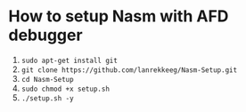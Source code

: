 # How to setup Nasm with AFD debugger
1. ```sudo apt-get install git```
2. ```git clone https://github.com/lanrekkeeg/Nasm-Setup.git```
3. ``` cd Nasm-Setup ```
4. ```sudo chmod +x setup.sh```
5. ```./setup.sh -y```
